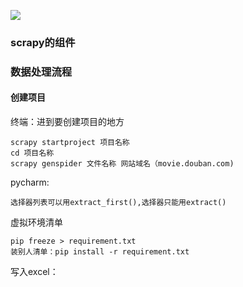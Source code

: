 ![](..\\png\scrapy1.png)
### scrapy的组件 ###
### 数据处理流程 ###
#### 创建项目 ####
终端：进到要创建项目的地方

	scrapy startproject 项目名称
	cd 项目名称
	scrapy genspider 文件名称 网站域名（movie.douban.com)
pycharm:

	选择器列表可以用extract_first(),选择器只能用extract()
虚拟环境清单

	pip freeze > requirement.txt
	装别人清单：pip install -r requirement.txt
写入excel：

